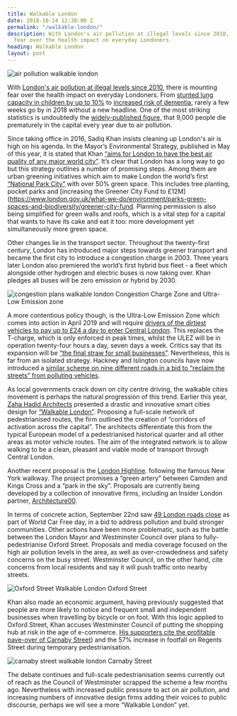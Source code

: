 ```yaml
---
title: Walkable London
date: 2018-10-24 12:38:00 Z
permalink: "/walkable-london/"
description: With London's air pollution at illegal levels since 2010, there is mounting
  fear over the health impact on everyday Londoners.
heading: Walkable London
layout: post
---
```


![air pollution walkable london](/uploads/air%20pollution%20walkable%20london.jpg)

With [London's air pollution at illegal levels since 2010](https://www.theguardian.com/uk-news/2018/jan/30/london-reaches-legal-air-pollution-limit-just-one-month-into-the-new-year), there is mounting fear over the health impact on everyday Londoners. From [stunted lung capacity in children by up to 10%](https://www.ft.com/content/9c2b9d92-a45b-11e8-8ecf-a7ae1beff35b) to [increased risk of dementia](https://www.theguardian.com/environment/2018/sep/18/air-pollution-causes-jump-in-dementia-risk-study-suggests), rarely a few weeks go by in 2018 without a new headline. One of the most striking statistics is undoubtedly the [widely-published figure](https://www.london.gov.uk/what-we-do/environment/london-environment-strategy), that 9,000 people die prematurely in the capital every year due to air pollution.  

 

Since taking office in 2016, Sadiq Khan insists cleaning up London's air is high on his agenda. In the Mayor’s Environmental Strategy, published in May of this year, it is stated that Khan [“aims for London to have the best air quality of any major world city”](lhttps://www.london.gov.uk/what-we-do/environment/london-environment-strategy). It’s clear that London has a long way to go but this strategy outlines a number of promising steps. Among them are urban greening initiatives which aim to make London the world’s first [“National Park City”](http://www.nationalparkcity.london) with over 50% green space. This includes tree planting, pocket parks and [increasing the Greener City Fund to £12M](https://www.london.gov.uk/what-we-do/environment/parks-green-spaces-and-biodiversity/greener-city-fund. Planning permission is also being simplified for green walls and roofs, which is a vital step for a capital that wants to have its cake and eat it too: more development yet simultaneously more green space. 

 

Other changes lie in the transport sector. Throughout the twenty-first century, London has introduced major steps towards greener transport and became the first city to introduce a congestion charge in 2003. Three years later London also premiered the world’s first hybrid bus fleet - a fleet which alongside other hydrogen and electric buses is now taking over. Khan pledges all buses will be zero emission or hybrid by 2030.  

![congestion plans walkable london](/uploads/london%20congestion%20map%20walkable%20london.png) Congestion Charge Zone and Ultra-Low Emission zone

 

A more contentious policy though, is the Ultra-Low Emission Zone which comes into action in April 2019 and will require [drivers of the dirtiest vehicles to pay up to £24 a day to enter Central London](https://tfl.gov.uk/modes/driving/ultra-low-emission-zone ). This replaces the T-charge, which is only enforced in peak times, whilst the ULEZ will be in operation twenty-four hours a day, seven days a week. Critics say that its expansion will be [“the final straw for small businesses”](https://www.bbc.co.uk/news/uk-england-london-42183753). Nevertheless, this is far from an isolated strategy. Hackney and Islington councils have now introduced a [similar scheme on nine different roads in a bid to “reclaim the streets” from polluting vehicles](https://www.theguardian.com/environment/2018/aug/28/london-boroughs-islington-hackney-ultra-low-emission-zones).  

 

As local governments crack down on city centre driving, the walkable cities movement is perhaps the natural progression of this trend. Earlier this year,  [Zaha Hadid Architects](http://www.zaha-hadid.com/) presented a drastic and innovative smart cities design for [“Walkable London”](https://www.walkablelondon.co.uk/). Proposing a full-scale network of pedestrianised routes, the firm outlined the creation of “corridors of activation across the capital”. The architects differentiate this from the typical European model of a pedestrianised historical quarter and all other areas as motor vehicle routes. The aim of the integrated network is to allow walking to be a clean, pleasant and viable mode of transport through Central London.  

 

Another recent proposal is the [London Highline](https://www.telegraph.co.uk/property/uk/battle-tobuild-londons-highline-green-artery-camden-kings/).  following the famous New York walkway. The project promises a “green artery” between Camden and Kings Cross and a “park in the sky”. Proposals are currently being developed by a collection of innovative firms, including an Insider London partner, [Architecture00](http://www.architecture00.net/). 

 

In terms of concrete action, September 22nd saw [49 London roads close](https://www.standard.co.uk/news/london/what-is-world-car-free-day-2018-what-road-closures-will-there-be-in-london-what-you-need-to-know-a3941691.html) as part of World Car Free day, in a bid to address pollution and build stronger communities. Other actions have been more problematic, such as the battle between the London Mayor and Westminster Council over plans to fully-pedestrianise Oxford Street. Proposals and media coverage focused on the high air pollution levels in the area, as well as over-crowdedness and safety concerns on the busy street. Westminster Council, on the other hand, cite concerns from local residents and say it will push traffic onto nearby streets. 

![Oxford Street Walkable London](/uploads/oxford%20street%20walkable%20london.jpg) Oxford Street

 

Khan also made an economic argument, having previously suggested that people are more likely to notice and frequent small and independent businesses when travelling by bicycle or on foot. With this logic applied to Oxford Street, Khan accuses Westminster Council of putting the shopping hub at risk in the age of e-commerce. [His supporters cite the profitable pave-over of Carnaby Street](https://youtu.be/RrDFHMg9X1M)) and the 57% increase in footfall on Regents Street during temporary pedestrianisation.

![carnaby street walkable london](/uploads/carnaby%20street%20walkable%20london.jpg) Carnaby Street

 

The debate continues and full-scale pedestrianisation seems currently out of reach as the Council of Westminster scrapped the scheme a few months ago. Nevertheless with increased public pressure to act on air pollution, and increasing numbers of innovative design firms adding their voices to public discourse, perhaps we will see a more “Walkable London” yet. 

 